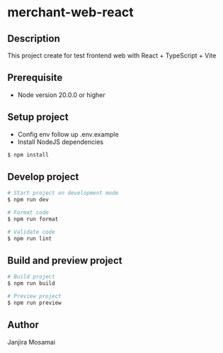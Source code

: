# merchant-web-react

## Description

This project create for test frontend web with React + TypeScript + Vite

## Prerequisite

- Node version 20.0.0 or higher

## Setup project

- Config env follow up .env.example
- Install NodeJS dependencies

```bash
$ npm install
```

## Develop project

```bash
# Start project on development mode
$ npm run dev

# Format code
$ npm run format

# Validate code
$ npm run lint
```

## Build and preview project

```bash
# Build project
$ npm run build

# Preview project
$ npm run preview
```

## Author

Janjira Mosamai
